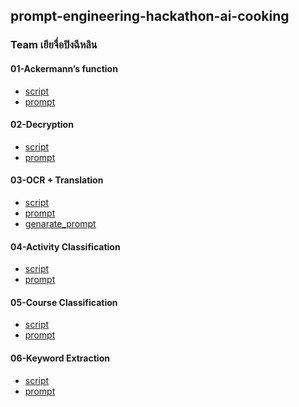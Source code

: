 ## prompt-engineering-hackathon-ai-cooking
### Team เยียจื่อปิงฉีหลิน

#### 01-Ackermann’s function
- [script]()
- [prompt]()
#### 02-Decryption
- [script]()
- [prompt]()
#### 03-OCR + Translation
- [script](src/03-OCR+Translation.py)
- [prompt](https://aiarchives.org/id/tNXxIwgnZ1xFGBJwCj0Y)
- [genarate_prompt](https://chatgpt.com/share/8f3cb6b2-7116-410d-91de-1d9c3f357d72)
#### 04-Activity Classification
- [script]()
- [prompt]()
#### 05-Course Classification
- [script]()
- [prompt]()
#### 06-Keyword Extraction
- [script]()
- [prompt]()


